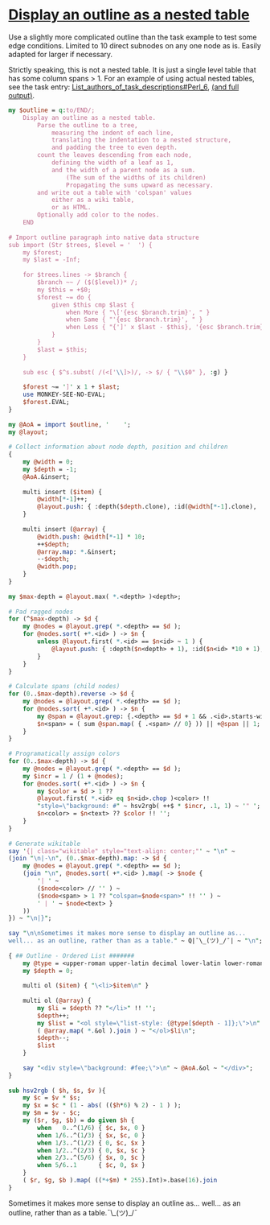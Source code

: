 [1]: https://rosettacode.org/wiki/Display_an_outline_as_a_nested_table

# [Display an outline as a nested table][1]

Use a slightly more complicated outline than the task example to test some edge conditions. Limited to 10 direct subnodes on any one node as is. Easily adapted for larger if necessary.



Strictly speaking, this is not a nested table. It is just a single level table that has some column spans &gt; 1. For an example of using actual nested tables, see the task entry: [List_authors_of_task_descriptions#Perl_6](https://rosettacode.org/wiki/Rosetta_Code/List_authors_of_task_descriptions#Perl_6), [(and full output)](https://rosettacode.org/wiki/Rosetta_Code/List_authors_of_task_descriptions/Full_list).

```perl
my $outline = q:to/END/;
    Display an outline as a nested table.
        Parse the outline to a tree,
            measuring the indent of each line,
            translating the indentation to a nested structure,
            and padding the tree to even depth.
        count the leaves descending from each node,
            defining the width of a leaf as 1,
            and the width of a parent node as a sum.
                (The sum of the widths of its children)
                Propagating the sums upward as necessary.
        and write out a table with 'colspan' values
            either as a wiki table,
            or as HTML.
        Optionally add color to the nodes.
    END
 
# Import outline paragraph into native data structure
sub import (Str $trees, $level = '  ') {
    my $forest;
    my $last = -Inf;
 
    for $trees.lines -> $branch {
        $branch ~~ / ($($level))* /;
        my $this = +$0;
        $forest ~= do {
            given $this cmp $last {
                when More { "\['{esc $branch.trim}', " }
                when Same { "'{esc $branch.trim}', " }
                when Less { "{']' x $last - $this}, '{esc $branch.trim}', " }
            }
        }
        $last = $this;
    }
 
    sub esc { $^s.subst( /(<['\\]>)/, -> $/ { "\\$0" }, :g) }
 
    $forest ~= ']' x 1 + $last;
    use MONKEY-SEE-NO-EVAL;
    $forest.EVAL;
}
 
my @AoA = import $outline, '    ';
my @layout;
 
# Collect information about node depth, position and children
{
    my @width = 0;
    my $depth = -1;
    @AoA.&insert;
 
    multi insert ($item) {
        @width[*-1]++;
        @layout.push: { :depth($depth.clone), :id(@width[*-1].clone), :text($item) };
    }
 
    multi insert (@array) {
        @width.push: @width[*-1] * 10;
        ++$depth;
        @array.map: *.&insert;
        --$depth;
        @width.pop;
    }
}
 
my $max-depth = @layout.max( *.<depth> )<depth>;
 
# Pad ragged nodes
for (^$max-depth) -> $d {
    my @nodes = @layout.grep( *.<depth> == $d );
    for @nodes.sort( +*.<id> ) -> $n {
        unless @layout.first( *.<id> == $n<id> ~ 1 ) {
            @layout.push: { :depth($n<depth> + 1), :id($n<id> *10 + 1), :text('') };
        }
    }
}
 
# Calculate spans (child nodes)
for (0..$max-depth).reverse -> $d {
    my @nodes = @layout.grep( *.<depth> == $d );
    for @nodes.sort( +*.<id> ) -> $n {
        my @span = @layout.grep: {.<depth> == $d + 1 && .<id>.starts-with: $n<id> };
        $n<span> = ( sum @span.map( { .<span> // 0} )) || +@span || 1;
    }
}
 
# Programatically assign colors
for (0..$max-depth) -> $d {
    my @nodes = @layout.grep( *.<depth> == $d );
    my $incr = 1 / (1 + @nodes);
    for @nodes.sort( +*.<id> ) -> $n {
        my $color = $d > 1 ??
        @layout.first( *.<id> eq $n<id>.chop )<color> !!
        "style=\"background: #" ~ hsv2rgb( ++$ * $incr, .1, 1) ~ '" ';
        $n<color> = $n<text> ?? $color !! '';
    }
}
 
# Generate wikitable
say '{| class="wikitable" style="text-align: center;"' ~ "\n" ~
(join "\n|-\n", (0..$max-depth).map: -> $d {
    my @nodes = @layout.grep( *.<depth> == $d );
    (join "\n", @nodes.sort( +*.<id> ).map( -> $node {
        '| ' ~
        ($node<color> // '' ) ~
        ($node<span> > 1 ?? "colspan=$node<span>" !! '' ) ~
        ' | ' ~ $node<text> }
    ))
}) ~ "\n|}";
 
say "\n\nSometimes it makes more sense to display an outline as...
well... as an outline, rather than as a table." ~ Q|¯\_(ツ)_/¯| ~ "\n";
 
{ ## Outline - Ordered List #######
    my @type = <upper-roman upper-latin decimal lower-latin lower-roman>;
    my $depth = 0;
 
    multi ol ($item) { "\<li>$item\n" }
 
    multi ol (@array) {
        my $li = $depth ?? "</li>" !! '';
        $depth++;
        my $list = "<ol style=\"list-style: {@type[$depth - 1]};\">\n" ~
        ( @array.map( *.&ol ).join ) ~ "</ol>$li\n";
        $depth--;
        $list
    }
 
    say "<div style=\"background: #fee;\">\n" ~ @AoA.&ol ~ "</div>";
}
 
sub hsv2rgb ( $h, $s, $v ){
    my $c = $v * $s;
    my $x = $c * (1 - abs( (($h*6) % 2) - 1 ) );
    my $m = $v - $c;
    my ($r, $g, $b) = do given $h {
        when   0..^(1/6) { $c, $x, 0 }
        when 1/6..^(1/3) { $x, $c, 0 }
        when 1/3..^(1/2) { 0, $c, $x }
        when 1/2..^(2/3) { 0, $x, $c }
        when 2/3..^(5/6) { $x, 0, $c }
        when 5/6..1      { $c, 0, $x }
    }
    ( $r, $g, $b ).map( ((*+$m) * 255).Int)».base(16).join
}
```




Sometimes it makes more sense to display an outline as...
well... as an outline, rather than as a table.¯\\_(ツ)\_/¯
